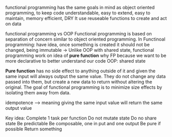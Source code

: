 
functional programming has the same goals in mind as object oriented programming, to keep code understandable, easy to extend, easy to maintain, memory efficient, DRY
It use reuseable functions to create and act on data


functional programming vs OOP
Functional programming is based on separation of concern similar to object oriented programming.
In Functinoal programming: have idea, once something is created it should not be changed, being immutable
-> Unlike OOP with shared state, functional programming work on idea of **pure function**
why FP because we want to be more declarative to better understand our code
OOP: shared state



**Pure function** has no side effect to anything outside of it and given the same input will always output the same value. They do not change any data passed into them, but create a new data to return
without altering the original.
The goal of functional programming is to minimize size effects by isolating them away from data.

idempotence --> meaning giving the same input value will return the same output value

Key idea:
  Complete 1 task per function
  Do not mutate state
  Do no share state
  Be predictable
  Be composable, one in put and one output
  Be pure if possible
  Return something
